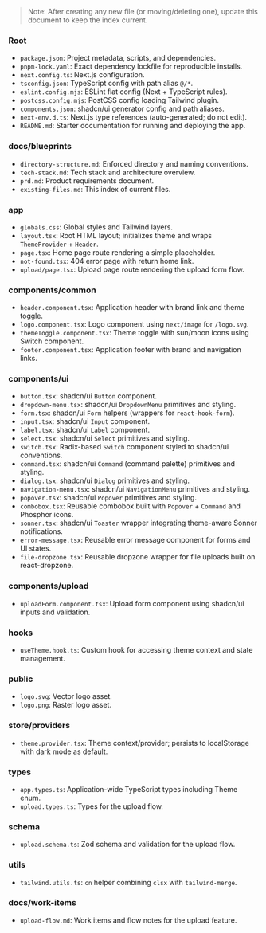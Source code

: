 > Note: After creating any new file (or moving/deleting one), update this document to keep the index current.

### Root

- `package.json`: Project metadata, scripts, and dependencies.
- `pnpm-lock.yaml`: Exact dependency lockfile for reproducible installs.
- `next.config.ts`: Next.js configuration.
- `tsconfig.json`: TypeScript config with path alias `@/*`.
- `eslint.config.mjs`: ESLint flat config (Next + TypeScript rules).
- `postcss.config.mjs`: PostCSS config loading Tailwind plugin.
- `components.json`: shadcn/ui generator config and path aliases.
- `next-env.d.ts`: Next.js type references (auto-generated; do not edit).
- `README.md`: Starter documentation for running and deploying the app.

### docs/blueprints

- `directory-structure.md`: Enforced directory and naming conventions.
- `tech-stack.md`: Tech stack and architecture overview.
- `prd.md`: Product requirements document.
- `existing-files.md`: This index of current files.

### app

- `globals.css`: Global styles and Tailwind layers.
- `layout.tsx`: Root HTML layout; initializes theme and wraps `ThemeProvider` + `Header`.
- `page.tsx`: Home page route rendering a simple placeholder.
- `not-found.tsx`: 404 error page with return home link.
 - `upload/page.tsx`: Upload page route rendering the upload form flow.

### components/common

- `header.component.tsx`: Application header with brand link and theme toggle.
- `logo.component.tsx`: Logo component using `next/image` for `/logo.svg`.
- `themeToggle.component.tsx`: Theme toggle with sun/moon icons using Switch component.
 - `footer.component.tsx`: Application footer with brand and navigation links.

### components/ui

- `button.tsx`: shadcn/ui `Button` component.
- `dropdown-menu.tsx`: shadcn/ui `DropdownMenu` primitives and styling.
- `form.tsx`: shadcn/ui `Form` helpers (wrappers for `react-hook-form`).
- `input.tsx`: shadcn/ui `Input` component.
- `label.tsx`: shadcn/ui `Label` component.
- `select.tsx`: shadcn/ui `Select` primitives and styling.
- `switch.tsx`: Radix-based `Switch` component styled to shadcn/ui conventions.
 - `command.tsx`: shadcn/ui `Command` (command palette) primitives and styling.
 - `dialog.tsx`: shadcn/ui `Dialog` primitives and styling.
 - `navigation-menu.tsx`: shadcn/ui `NavigationMenu` primitives and styling.
 - `popover.tsx`: shadcn/ui `Popover` primitives and styling.
 - `combobox.tsx`: Reusable combobox built with `Popover` + `Command` and Phosphor icons.
 - `sonner.tsx`: shadcn/ui `Toaster` wrapper integrating theme-aware Sonner notifications.
 - `error-message.tsx`: Reusable error message component for forms and UI states.
 - `file-dropzone.tsx`: Reusable dropzone wrapper for file uploads built on react-dropzone.

### components/upload

- `uploadForm.component.tsx`: Upload form component using shadcn/ui inputs and validation.

### hooks

- `useTheme.hook.ts`: Custom hook for accessing theme context and state management.

### public

- `logo.svg`: Vector logo asset.
- `logo.png`: Raster logo asset.

### store/providers

- `theme.provider.tsx`: Theme context/provider; persists to localStorage with dark mode as default.

### types

- `app.types.ts`: Application-wide TypeScript types including Theme enum.
 - `upload.types.ts`: Types for the upload flow.

### schema

- `upload.schema.ts`: Zod schema and validation for the upload flow.

### utils

- `tailwind.utils.ts`: `cn` helper combining `clsx` with `tailwind-merge`.

### docs/work-items

- `upload-flow.md`: Work items and flow notes for the upload feature.
